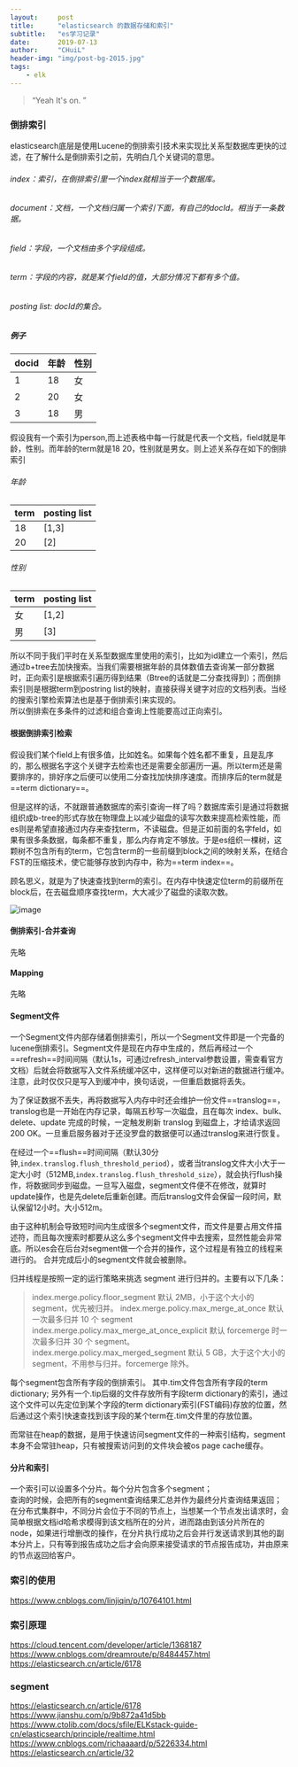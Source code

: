 ```yaml
---
layout:     post
title:      "elasticsearch 的数据存储和索引"
subtitle:   "es学习记录"
date:       2019-07-13
author:     "CHuiL"
header-img: "img/post-bg-2015.jpg"
tags:
    - elk
---
```


> “Yeah It's on. ”


### 倒排索引
elasticsearch底层是使用Lucene的倒排索引技术来实现比关系型数据库更快的过滤，在了解什么是倒排索引之前，先明白几个关键词的意思。



###### index：索引，在倒排索引里一个index就相当于一个数据库。
###### document：文档，一个文档归属一个索引下面，有自己的docId。相当于一条数据。
###### field：字段，一个文档由多个字段组成。
###### term：字段的内容，就是某个field的值，大部分情况下都有多个值。
###### posting list: docId的集合。
##### 例子
docid | 年龄 |  性别 |
---|---|---|
1 | 18| 女|
2 | 20 | 女|
3 | 18 | 男|

假设我有一个索引为person,而上述表格中每一行就是代表一个文档，field就是年龄，性别。而年龄的term就是18 20，性别就是男女。则上述关系存在如下的倒排索引
###### 年龄
term | posting list 
---|---
18 | [1,3]
20 | [2]
###### 性别
term | posting list 
---|---
女 | [1,2]
男 | [3]

所以不同于我们平时在关系型数据库里使用的索引，比如为id建立一个索引，然后通过b+tree去加快搜索。当我们需要根据年龄的具体数值去查询某一部分数据时，正向索引是根据索引遍历得到结果（Btree的话就是二分查找得到）；而倒排索引则是根据term到postring list的映射，直接获得关键字对应的文档列表。当经的搜索引擎检索算法也是基于倒排索引来实现的。  
所以倒排索在多条件的过滤和组合查询上性能要高过正向索引。    
  
#### 根据倒排索引检索
假设我们某个field上有很多值，比如姓名。如果每个姓名都不重复，且是乱序的，那么根据名字这个关键字去检索也还是需要全部遍历一遍。所以term还是需要排序的，排好序之后便可以使用二分查找加快排序速度。而排序后的term就是==term dictionary==。

但是这样的话，不就跟普通数据库的索引查询一样了吗？数据库索引是通过将数据组织成b-tree的形式存放在物理盘上以减少磁盘的读写次数来提高检索性能，而es则是希望直接通过内存来查找term，不读磁盘。但是正如前面的名字feld，如果有很多条数据，每条都不重复，那么内存肯定不够放。于是es组织一棵树，这颗树不包含所有的term，它包含term的一些前缀到block之间的映射关系，在结合FST的压缩技术，使它能够存放到内存中，称为==term index==。  
  
顾名思义，就是为了快速查找到term的索引。在内存中快速定位term的前缀所在block后，在去磁盘顺序查找term，大大减少了磁盘的读取次数。  

![image](https://ask.qcloudimg.com/http-save/yehe-1729674/18lqv5kq8c.png?imageView2/2/w/1620)

#### 倒排索引-合并查询
先略

#### Mapping
先略
#### Segment文件
一个Segment文件内部存储着倒排索引，所以一个Segment文件即是一个完备的lucene倒排索引。Segment文件是现在内存中生成的，然后再经过一个==refresh==时间间隔（默认1s，可通过refresh_interval参数设置，需查看官方文档）后就会将数据写入文件系统缓冲区中，这样便可以对新进的数据进行缓冲。注意，此时仅仅只是写入到缓冲中，换句话说，一但重启数据将丢失。  
 
为了保证数据不丢失，再将数据写入内存中时还会维护一份文件==translog==，translog也是一开始在内存记录，每隔五秒写一次磁盘，且在每次 index、bulk、delete、update 完成的时候，一定触发刷新 translog 到磁盘上，才给请求返回 200 OK。一旦重启服务器对于还没罗盘的数据便可以通过translog来进行恢复。  
    
在经过一个==flush==时间间隔（默认30分钟,`index.translog.flush_threshold_period`），或者当translog文件大小大于一定大小时（512MB,`index.translog.flush_threshold_size`），就会执行flush操作，将数据同步到磁盘。一旦写入磁盘，segment文件便不在修改，就算时update操作，也是先delete后重新创建。而后translog文件会保留一段时间，默认保留12小时。大小512m。

由于这种机制会导致短时间内生成很多个segment文件，而文件是要占用文件描述符，而且每次搜索时都要从这么多个segment文件中去搜索，显然性能会非常底。所以es会在后台对segment做一个合并的操作，这个过程是有独立的线程来进行的。 合并完成后小的segment文件就会被删除。 
  
归并线程是按照一定的运行策略来挑选 segment 进行归并的。主要有以下几条：

> index.merge.policy.floor_segment 默认 2MB，小于这个大小的 segment，优先被归并。
> index.merge.policy.max_merge_at_once 默认一次最多归并 10 个 segment
> index.merge.policy.max_merge_at_once_explicit 默认 forcemerge 时一次最多归并 30 个 segment。
> index.merge.policy.max_merged_segment 默认 5 GB，大于这个大小的 segment，不用参与归并。forcemerge 除外。

每个segment包含所有字段的倒排索引。 其中.tim文件包含所有字段的term dictionary; 另外有一个.tip后缀的文件存放所有字段term dictionary的索引，通过这个文件可以先定位到某个字段的term dictionary索引(FST编码)存放的位置，然后通过这个索引快速查找到该字段的某个term在.tim文件里的存放位置。

而常驻在heap的数据，是用于快速访问segment文件的一种索引结构，segment本身不会常驻heap，只有被搜索访问到的文件块会被os page cache缓存。

#### 分片和索引 
一个索引可以设置多个分片。每个分片包含多个segment；  
查询的时候，会把所有的segment查询结果汇总并作为最终分片查询结果返回；  
在分布式集群中，不同分片会位于不同的节点上，当想某一个节点发出请求时，会简单根据文档id哈希求模得到该文档所在的分片，进而路由到该分片所在的node，如果进行增删改的操作，在分片执行成功之后会并行发送请求到其他的副本分片上，只有等到报告成功之后才会向原来接受请求的节点报告成功，并由原来的节点返回给客户。







### 索引的使用
https://www.cnblogs.com/linjiqin/p/10764101.html

### 索引原理
https://cloud.tencent.com/developer/article/1368187
https://www.cnblogs.com/dreamroute/p/8484457.html
https://elasticsearch.cn/article/6178  


### segment
https://elasticsearch.cn/article/6178  
https://www.jianshu.com/p/9b872a41d5bb  
https://www.ctolib.com/docs/sfile/ELKstack-guide-cn/elasticsearch/principle/realtime.html  
https://www.cnblogs.com/richaaaard/p/5226334.html  
https://elasticsearch.cn/article/32

